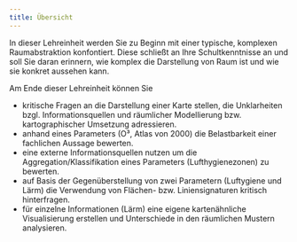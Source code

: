 ```yaml
---
title: Übersicht
---
```


In dieser Lehreinheit werden Sie zu Beginn mit einer typische, komplexen Raumabstraktion konfontiert. Diese schließt an Ihre Schultkenntnisse an und soll Sie daran erinnern, wie komplex die Darstellung von Raum ist und wie sie konkret aussehen kann.

<!--more-->

Am Ende dieser Lehreinheit können Sie
* kritische Fragen an die Darstellung einer Karte stellen, die Unklarheiten bzgl. Informationsquellen und räumlicher Modellierung bzw. kartographischer Umsetzung adressieren. 
* anhand eines Parameters (O³, Atlas von 2000) die Belastbarkeit einer fachlichen Aussage bewerten. 
* eine externe Informationsquellen nutzen um die Aggregation/Klassifikation eines Parameters (Lufthygienezonen) zu bewerten. 
* auf Basis der Gegenüberstellung von zwei Parametern (Luftygiene und Lärm) die Verwendung von Flächen- bzw. Liniensignaturen kritisch hinterfragen.
* für einzelne Informationen (Lärm) eine eigene kartenähnliche Visualisierung erstellen und Unterschiede in den räumlichen Mustern analysieren.


